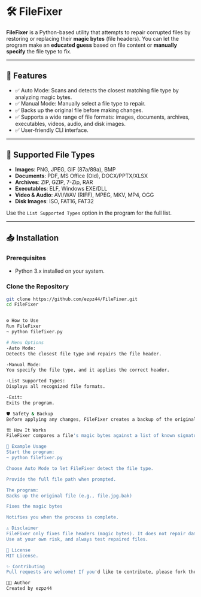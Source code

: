# 🛠️ FileFixer

**FileFixer** is a Python-based utility that attempts to repair corrupted files by restoring or replacing their **magic bytes** (file headers). You can let the program make an **educated guess** based on file content or **manually specify** the file type to fix.

---

## 🚀 Features
- ✅ Auto Mode: Scans and detects the closest matching file type by analyzing magic bytes.
- ✅ Manual Mode: Manually select a file type to repair.
- ✅ Backs up the original file before making changes.
- ✅ Supports a wide range of file formats: images, documents, archives, executables, videos, audio, and disk images.
- ✅ User-friendly CLI interface.

---

## 📂 Supported File Types
- **Images**: PNG, JPEG, GIF (87a/89a), BMP
- **Documents**: PDF, MS Office (Old), DOCX/PPTX/XLSX
- **Archives**: ZIP, GZIP, 7-Zip, RAR
- **Executables**: ELF, Windows EXE/DLL
- **Video & Audio**: AVI/WAV (RIFF), MPEG, MKV, MP4, OGG
- **Disk Images**: ISO, FAT16, FAT32

Use the `List Supported Types` option in the program for the full list.

---

## 📥 Installation

### Prerequisites
- Python 3.x installed on your system.

### Clone the Repository
```bash
git clone https://github.com/ezpz44/FileFixer.git
cd FileFixer


⚙️ How to Use
Run FileFixer
~ python filefixer.py

# Menu Options
-Auto Mode:
Detects the closest file type and repairs the file header.

-Manual Mode:
You specify the file type, and it applies the correct header.

-List Supported Types:
Displays all recognized file formats.

-Exit:
Exits the program.

🛡️ Safety & Backup
Before applying any changes, FileFixer creates a backup of the original file with a .bak extension, ensuring your data is safe.

🏗️ How It Works
FileFixer compares a file's magic bytes against a list of known signatures. In Auto Mode, it uses similarity scoring (difflib) to detect the closest match. In Manual Mode, you select the type, and it applies the appropriate magic bytes.

🔧 Example Usage
Start the program:
~ python filefixer.py

Choose Auto Mode to let FileFixer detect the file type.

Provide the full file path when prompted.

The program:
Backs up the original file (e.g., file.jpg.bak)

Fixes the magic bytes

Notifies you when the process is complete.

⚠️ Disclaimer
FileFixer only fixes file headers (magic bytes). It does not repair damaged file content or structure.
Use at your own risk, and always test repaired files.

📜 License
MIT License.

✨ Contributing
Pull requests are welcome! If you'd like to contribute, please fork the repository and submit a PR.

👨‍💻 Author
Created by ezpz44